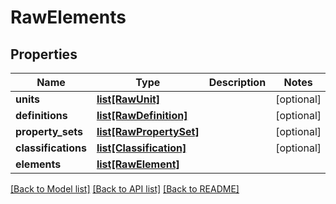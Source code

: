 # RawElements

## Properties
Name | Type | Description | Notes
------------ | ------------- | ------------- | -------------
**units** | [**list[RawUnit]**](RawUnit.md) |  | [optional] 
**definitions** | [**list[RawDefinition]**](RawDefinition.md) |  | [optional] 
**property_sets** | [**list[RawPropertySet]**](RawPropertySet.md) |  | [optional] 
**classifications** | [**list[Classification]**](Classification.md) |  | [optional] 
**elements** | [**list[RawElement]**](RawElement.md) |  | 

[[Back to Model list]](../README.md#documentation-for-models) [[Back to API list]](../README.md#documentation-for-api-endpoints) [[Back to README]](../README.md)


